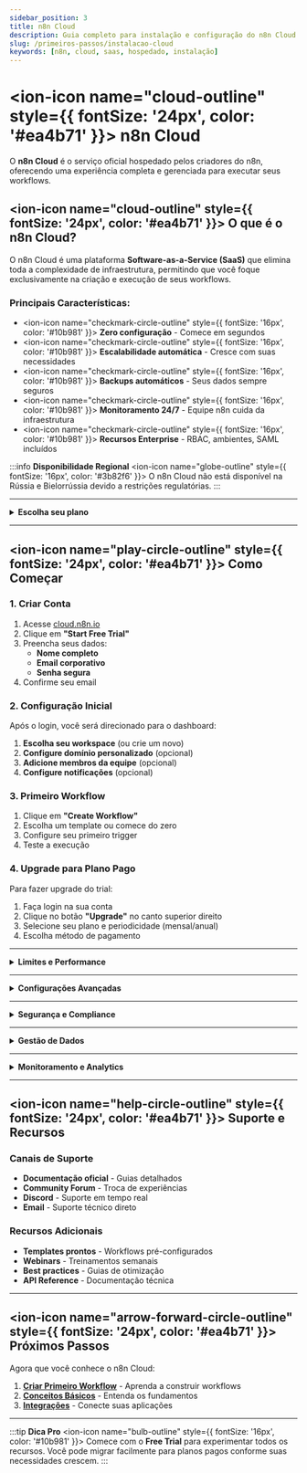 ```yaml
---
sidebar_position: 3
title: n8n Cloud
description: Guia completo para instalação e configuração do n8n Cloud
slug: /primeiros-passos/instalacao-cloud
keywords: [n8n, cloud, saas, hospedado, instalação]
---
```


# <ion-icon name="cloud-outline" style={{ fontSize: '24px', color: '#ea4b71' }}></ion-icon> n8n Cloud

O **n8n Cloud** é o serviço oficial hospedado pelos criadores do n8n, oferecendo uma experiência completa e gerenciada para executar seus workflows.

## <ion-icon name="cloud-outline" style={{ fontSize: '24px', color: '#ea4b71' }}></ion-icon> O que é o n8n Cloud?

O n8n Cloud é uma plataforma **Software-as-a-Service (SaaS)** que elimina toda a complexidade de infraestrutura, permitindo que você foque exclusivamente na criação e execução de seus workflows.

### **Principais Características:**

- <ion-icon name="checkmark-circle-outline" style={{ fontSize: '16px', color: '#10b981' }}></ion-icon> **Zero configuração** - Comece em segundos
- <ion-icon name="checkmark-circle-outline" style={{ fontSize: '16px', color: '#10b981' }}></ion-icon> **Escalabilidade automática** - Cresce com suas necessidades
- <ion-icon name="checkmark-circle-outline" style={{ fontSize: '16px', color: '#10b981' }}></ion-icon> **Backups automáticos** - Seus dados sempre seguros
- <ion-icon name="checkmark-circle-outline" style={{ fontSize: '16px', color: '#10b981' }}></ion-icon> **Monitoramento 24/7** - Equipe n8n cuida da infraestrutura
- <ion-icon name="checkmark-circle-outline" style={{ fontSize: '16px', color: '#10b981' }}></ion-icon> **Recursos Enterprise** - RBAC, ambientes, SAML incluídos

:::info **Disponibilidade Regional**
<ion-icon name="globe-outline" style={{ fontSize: '16px', color: '#3b82f6' }}></ion-icon> O n8n Cloud não está disponível na Rússia e Bielorrússia devido a restrições regulatórias.
:::

---

<details>
<summary><ion-icon name="chevron-forward-outline" style={{ fontSize: '18px', color: '#6b7280' }}></ion-icon> <strong style={{ fontSize: '18px' }}>Escolha seu plano</strong> <ion-icon name="chevron-down-outline" style={{ fontSize: '16px', color: '#6b7280' }}></ion-icon></summary>

## <ion-icon name="chevron-forward-outline" style={{ fontSize: '24px', color: '#ea4b71' }}></ion-icon> Planos e Preços

### **Free Trial (14 dias)**

- **Duração**: 14 dias com recursos do Pro plan
- **Execuções**: 1.000 execuções
- **Workflows ativos**: 5 workflows
- **Usuários**: Até 5 usuários
- **Recursos**: Todos os recursos Pro incluídos
- **Memória**: 320MiB RAM, 10 millicore CPU
- **Concorrência**: 5 execuções simultâneas

:::warning **Expiração do Trial**
<ion-icon name="time-outline" style={{ fontSize: '16px', color: '#f59e0b' }}></ion-icon> Se você não fizer upgrade até o final do trial, sua workspace será automaticamente excluída. Você tem 90 dias para [baixar seus workflows](./instalacao-self-hosted#download-workflows) após a expiração.
:::

### **Starter Plan**

- **Preço**: $20/mês por usuário
- **Execuções**: 10.000 execuções/mês
- **Workflows ativos**: 15 workflows
- **Usuários**: Ilimitados
- **Memória**: 320MiB RAM, 10 millicore CPU
- **Concorrência**: 5 execuções simultâneas
- **Suporte**: Email

### **Professional Plan**

#### **Pro-1 (10k execuções)**
- **Preço**: $50/mês por usuário
- **Execuções**: 10.000 execuções/mês
- **Workflows ativos**: 15 workflows
- **Memória**: 640MiB RAM, 20 millicore CPU
- **Concorrência**: 20 execuções simultâneas

#### **Pro-2 (50k execuções)**
- **Preço**: $50/mês por usuário
- **Execuções**: 50.000 execuções/mês
- **Workflows ativos**: 50 workflows
- **Memória**: 1280MiB RAM, 80 millicore CPU
- **Concorrência**: 50 execuções simultâneas

**Recursos adicionais:**
- **Suporte**: Email + Chat
- **Ambientes**: Desenvolvimento e produção
- **RBAC avançado**: Controle granular de permissões

### **Enterprise Plan**

- **Preço**: Sob consulta
- **Execuções**: Ilimitadas
- **Workflows ativos**: Ilimitados
- **Memória**: 4096MiB RAM, 80 millicore CPU
- **Concorrência**: 200 execuções simultâneas
- **Recursos**: SAML, SSO, SLA garantido, Log streaming
- **Suporte**: Dedicado

</details>

---

## <ion-icon name="play-circle-outline" style={{ fontSize: '24px', color: '#ea4b71' }}></ion-icon> Como Começar

### **1. Criar Conta**

1. Acesse [cloud.n8n.io](https://cloud.n8n.io)
2. Clique em **"Start Free Trial"**
3. Preencha seus dados:
   - **Nome completo**
   - **Email corporativo**
   - **Senha segura**
4. Confirme seu email

### **2. Configuração Inicial**

Após o login, você será direcionado para o dashboard:

1. **Escolha seu workspace** (ou crie um novo)
2. **Configure domínio personalizado** (opcional)
3. **Adicione membros da equipe** (opcional)
4. **Configure notificações** (opcional)

### **3. Primeiro Workflow**

1. Clique em **"Create Workflow"**
2. Escolha um template ou comece do zero
3. Configure seu primeiro trigger
4. Teste a execução

### **4. Upgrade para Plano Pago**

Para fazer upgrade do trial:

1. Faça login na sua conta
2. Clique no botão **"Upgrade"** no canto superior direito
3. Selecione seu plano e periodicidade (mensal/anual)
4. Escolha método de pagamento

---

<details>
<summary><ion-icon name="analytics-outline" style={{ fontSize: '18px', color: '#6b7280' }}></ion-icon> <strong style={{ fontSize: '18px' }}>Limites e Performance</strong> <ion-icon name="chevron-down-outline" style={{ fontSize: '16px', color: '#6b7280' }}></ion-icon></summary>

:::warning **Por que isso é importante?**
<ion-icon name="alert-triangle-outline" style={{ fontSize: '16px', color: '#f59e0b' }}></ion-icon> Cada plano do n8n Cloud tem limites específicos de recursos. Entender esses limites ajuda a escolher o plano certo e evitar problemas de performance. Workflows complexos podem exceder esses limites e causar falhas ou lentidão.
:::

### **Limites de Memória e CPU**

| Plano | RAM | CPU | Concorrência | Execuções Salvas | Retenção |
|-------|-----|-----|--------------|------------------|----------|
| **Trial/Starter** | 320MiB | 10 millicore | 5 | 2.500 | 7 dias |
| **Pro-1** | 640MiB | 20 millicore | 20 | 25.000 | 30 dias |
| **Pro-2** | 1280MiB | 80 millicore | 50 | 25.000 | 30 dias |
| **Enterprise** | 4096MiB | 80 millicore | 200 | 50.000 | Ilimitada |

:::info **O que cada coluna significa:**
<ion-icon name="information-circle-outline" style={{ fontSize: '16px', color: '#3b82f6' }}></ion-icon> 
- **RAM**: Memória disponível para processar dados. Workflows com muitos dados precisam de mais RAM.
- **CPU**: Capacidade de processamento. Workflows complexos com muitas operações precisam de mais CPU.
- **Concorrência**: Quantos workflows podem rodar ao mesmo tempo. Importante para aplicações com muito tráfego.
- **Execuções Salvas**: Quantas execuções são armazenadas para análise. Mais execuções = mais histórico.
- **Retenção**: Por quanto tempo os dados ficam armazenados. Ilimitada significa que nunca são excluídos automaticamente.
:::

### **Controle de Concorrência**

O n8n Cloud limita execuções simultâneas para garantir performance estável:

- **Aplicado apenas a execuções de produção**: Webhooks (quando aplicações externas chamam seus workflows) e triggers automáticos (como agendamentos) contam no limite.
- **Execuções manuais e de teste não contam**: Quando você testa workflows manualmente, não afeta o limite de concorrência.
- **Execuções excedentes ficam em fila (FIFO)**: Se você receber mais chamadas do que o limite permite, elas esperam em ordem de chegada.
- **Não é possível retry de execuções em fila**: Execuções que ficam muito tempo na fila podem falhar por timeout.

:::tip **Otimização de Performance**
<ion-icon name="speedometer-outline" style={{ fontSize: '16px', color: '#10b981' }}></ion-icon> Para workflows com alto consumo de memória, considere:
- Processar dados em lotes menores
- Evitar salvar execuções bem-sucedidas desnecessárias
- Usar nodes de transformação eficientes
:::

</details>

---

<details>
<summary><ion-icon name="settings-outline" style={{ fontSize: '18px', color: '#6b7280' }}></ion-icon> <strong style={{ fontSize: '18px' }}>Configurações Avançadas</strong> <ion-icon name="chevron-down-outline" style={{ fontSize: '16px', color: '#6b7280' }}></ion-icon></summary>

## <ion-icon name="key-outline" style={{ fontSize: '24px', color: '#ea4b71' }}></ion-icon> Passo a Passo

---

### **<ion-icon name="settings-outline" style={{ fontSize: '20px', color: '#ea4b71' }}></ion-icon> Admin Dashboard**

O Admin Dashboard permite gerenciar sua instância Cloud com controle total sobre configurações e funcionalidades.

#### **Acessar o Dashboard**

1. Faça login em [n8n Cloud](https://app.n8n.cloud/magic-link)
2. Selecione **Admin Dashboard**

#### **Configurações Disponíveis**

- <ion-icon name="checkmark-circle-outline" style={{ fontSize: '16px', color: '#10b981' }}></ion-icon> **Atualizar versão do n8n**
- <ion-icon name="checkmark-circle-outline" style={{ fontSize: '16px', color: '#10b981' }}></ion-icon> **Configurar fuso horário**
- <ion-icon name="checkmark-circle-outline" style={{ fontSize: '16px', color: '#10b981' }}></ion-icon> **Gerenciar execuções**
- <ion-icon name="checkmark-circle-outline" style={{ fontSize: '16px', color: '#10b981' }}></ion-icon> **Configurar ambientes**

---

### **<ion-icon name="refresh-outline" style={{ fontSize: '20px', color: '#ea4b71' }}></ion-icon> Atualização de Versão**

#### **Atualização Manual**

1. No Admin Dashboard, selecione **Manage**
2. Use o dropdown **n8n version**:
   - **Latest Stable**: Recomendado para a maioria dos usuários
   - **Latest Beta**: Versão mais recente (pode ser instável)
3. Clique em **Save Changes**
4. Confirme na modal de confirmação

#### **Atualização Automática**

- <ion-icon name="checkmark-circle-outline" style={{ fontSize: '16px', color: '#10b981' }}></ion-icon> n8n atualiza automaticamente instâncias desatualizadas
- <ion-icon name="time-outline" style={{ fontSize: '16px', color: '#f59e0b' }}></ion-icon> Após 120 dias sem atualização, você recebe um aviso por email
- <ion-icon name="warning-outline" style={{ fontSize: '16px', color: '#f59e0b' }}></ion-icon> Após mais 30 dias, a atualização é automática

:::warning **Permissões**
<ion-icon name="shield-checkmark-outline" style={{ fontSize: '16px', color: '#f59e0b' }}></ion-icon> Apenas proprietários da instância podem atualizar versões. Entre em contato com o proprietário se não tiver permissão.
:::

---

### **<ion-icon name="time-outline" style={{ fontSize: '20px', color: '#ea4b71' }}></ion-icon> Configuração de Fuso Horário**

Configure o fuso horário da sua instância:

1. No Admin Dashboard, selecione **Manage**
2. Altere o dropdown **Timezone** para o fuso desejado
3. Isso afeta o **Schedule Trigger** e **Date & Time node**

:::tip **Impacto nos Workflows**
<ion-icon name="bulb-outline" style={{ fontSize: '16px', color: '#10b981' }}></ion-icon> A configuração de fuso horário afeta todos os workflows que usam agendamento ou manipulação de datas.
:::

---

### **<ion-icon name="globe-outline" style={{ fontSize: '20px', color: '#ea4b71' }}></ion-icon> Domínio Personalizado**

Configure um domínio próprio para sua instância:

1. Vá em **Settings > Workspace**
2. Clique em **"Custom Domain"**
3. Adicione seu domínio
4. Configure DNS conforme instruções
5. Aguarde a verificação (pode levar até 24h)

:::info **Configuração DNS**
<ion-icon name="information-circle-outline" style={{ fontSize: '16px', color: '#3b82f6' }}></ion-icon> Você precisará configurar registros CNAME no seu provedor de DNS para apontar para o domínio do n8n Cloud.
:::

---

### **<ion-icon name="shield-checkmark-outline" style={{ fontSize: '20px', color: '#ea4b71' }}></ion-icon> Integração com SSO**

Para planos Professional e Enterprise:

1. **Settings > Authentication**
2. Configure **SAML** ou **OAuth**
3. Adicione provedores de identidade
4. Configure mapeamento de usuários

:::tip **Segurança Empresarial**
<ion-icon name="lock-closed-outline" style={{ fontSize: '16px', color: '#10b981' }}></ion-icon> O SSO permite integração com sistemas de autenticação corporativos como Active Directory, Google Workspace ou Azure AD.
:::

---

### **<ion-icon name="git-branch-outline" style={{ fontSize: '20px', color: '#ea4b71' }}></ion-icon> Ambientes e Controle de Versão**

#### **O que são Ambientes?**

Ambientes permitem separar desenvolvimento e produção usando Git:

- <ion-icon name="code-outline" style={{ fontSize: '16px', color: '#10b981' }}></ion-icon> **Desenvolvimento**: Para testes e desenvolvimento
- <ion-icon name="rocket-outline" style={{ fontSize: '16px', color: '#10b981' }}></ion-icon> **Produção**: Para workflows em uso real
- <ion-icon name="git-network-outline" style={{ fontSize: '16px', color: '#10b981' }}></ion-icon> **Controle de versão**: Git-based para rastrear mudanças

#### **Configurar Ambientes**

1. **Settings > Environments**
2. Clique em **"Connect"** para conectar ao Git
3. Configure a branch desejada
4. Para produção: marque **"Protected instance"**

#### **Padrões de Configuração**

<details>
<summary><ion-icon name="chevron-forward-outline" style={{ fontSize: '16px', color: '#6b7280' }}></ion-icon> <strong>Múltiplas instâncias, múltiplas branches</strong> <ion-icon name="chevron-down-outline" style={{ fontSize: '14px', color: '#6b7280' }}></ion-icon></summary>

- Cada ambiente tem sua própria branch
- Desenvolvimento → branch `development`
- Produção → branch `production`

**Vantagens:**
- Isolamento completo entre ambientes
- Controle granular de mudanças
- Workflow de Git mais robusto

</details>

<details>
<summary><ion-icon name="chevron-forward-outline" style={{ fontSize: '16px', color: '#6b7280' }}></ion-icon> <strong>Múltiplas instâncias, uma branch</strong> <ion-icon name="chevron-down-outline" style={{ fontSize: '14px', color: '#6b7280' }}></ion-icon></summary>

- <ion-icon name="checkmark-circle-outline" style={{ fontSize: '16px', color: '#10b981' }}></ion-icon> Todas as instâncias usam a mesma branch
- <ion-icon name="checkmark-circle-outline" style={{ fontSize: '16px', color: '#10b981' }}></ion-icon> Mais simples de gerenciar
- <ion-icon name="warning-outline" style={{ fontSize: '16px', color: '#f59e0b' }}></ion-icon> Menos isolamento entre ambientes

**Vantagens:**
- Configuração mais simples
- Menos complexidade de Git
- Ideal para equipes pequenas

</details>

#### **Workflow com Ambientes**

1. **Desenvolvimento**: Crie e teste workflows
2. **Push**: Envie mudanças para o Git
3. **Pull Request**: (Multi-branch) Crie PR para produção
4. **Produção**: Faça pull das mudanças

---

### **<ion-icon name="chatbubble-ellipses-outline" style={{ fontSize: '20px', color: '#ea4b71' }}></ion-icon> AI Assistant**

O n8n AI Assistant ajuda a construir e otimizar workflows com inteligência artificial.

#### **Capacidades Atuais**

- **Debug helper**: Identificar e resolver problemas
- **Respostas sobre n8n**: Perguntas sobre funcionalidades
- **Suporte a código**: SQL, JSON, expressões
- **Configuração de credenciais**: Dicas de segurança

#### **Dicas para Melhor Uso**

1. **Faça perguntas específicas**: "Como configurar credenciais do Google Sheets?"
2. **Mantenha conversa**: O assistente pode colaborar passo a passo
3. **Itere nas sugestões**: Refine baseado no feedback
4. **Use contexto**: Explique o que você está tentando fazer

#### **Exemplos de Perguntas**

- <ion-icon name="bug-outline" style={{ fontSize: '16px', color: '#6b7280' }}></ion-icon> "Debug este erro que estou vendo"
- <ion-icon name="document-text-outline" style={{ fontSize: '16px', color: '#6b7280' }}></ion-icon> "Explique o que este workflow faz"
- <ion-icon name="construct-outline" style={{ fontSize: '16px', color: '#6b7280' }}></ion-icon> "Como posso construir X no n8n?"
- <ion-icon name="code-slash-outline" style={{ fontSize: '16px', color: '#6b7280' }}></ion-icon> "Preciso de ajuda para escrever código: [explique seu código]"

:::info **Privacidade**
<ion-icon name="eye-outline" style={{ fontSize: '16px', color: '#3b82f6' }}></ion-icon> O AI Assistant tem acesso aos elementos da tela, mas não aos dados de entrada/saída (como informações de clientes).
:::

---

### **<ion-icon name="download-outline" style={{ fontSize: '20px', color: '#ea4b71' }}></ion-icon> Download de Workflows**

Para fazer backup ou migração:

1. No Admin Dashboard, selecione **Manage**
2. Clique em **"Download Workflows"**
3. Os workflows são exportados como JSON
4. Você tem 90 dias para baixar após expiração do trial

:::tip **Backup Regular**
<ion-icon name="cloud-upload-outline" style={{ fontSize: '16px', color: '#10b981' }}></ion-icon> Faça download regular dos seus workflows para manter backups locais e facilitar migrações futuras.
:::

</details>

---

<details>
<summary><ion-icon name="shield-checkmark-outline" style={{ fontSize: '18px', color: '#6b7280' }}></ion-icon> <strong style={{ fontSize: '18px' }}>Segurança e Compliance</strong> <ion-icon name="chevron-down-outline" style={{ fontSize: '16px', color: '#6b7280' }}></ion-icon></summary>

:::warning **Por que isso é importante?**
<ion-icon name="alert-triangle-outline" style={{ fontSize: '16px', color: '#f59e0b' }}></ion-icon> A segurança dos seus dados e workflows é fundamental. O n8n Cloud processa informações sensíveis e conecta múltiplas aplicações. Entender as medidas de segurança garante que seus dados estejam protegidos e que você esteja em conformidade com regulamentações como LGPD.
:::

### **Certificações**

Estas certificações garantem que o n8n Cloud segue os mais altos padrões de segurança:

- **SOC 2 Type II** - Auditoria independente que verifica controles de segurança, disponibilidade, integridade e confidencialidade dos dados. Significa que o n8n foi auditado e aprovado por terceiros.
- **GDPR** - Conformidade com o Regulamento Geral de Proteção de Dados europeu. Garante que seus dados pessoais são tratados com transparência e você tem controle sobre como são usados.
- **ISO 27001** - Padrão internacional para gestão de segurança da informação. Define processos e controles para proteger dados contra ameaças e vulnerabilidades.

### **Recursos de Segurança**

Estas tecnologias protegem seus dados em diferentes cenários:

- **Criptografia em trânsito** - TLS 1.3: Quando seus dados viajam entre seu navegador e o n8n Cloud, eles são criptografados com o protocolo mais seguro disponível. É como enviar uma carta em um envelope à prova de violação.
- **Criptografia em repouso** - AES-256: Seus dados armazenados no n8n Cloud são criptografados mesmo quando não estão sendo usados. É como guardar documentos em um cofre ultra-seguro.
- **Backups automáticos** - Diários e redundantes: Seus workflows e configurações são salvos automaticamente em múltiplos locais. Se algo der errado, você pode restaurar tudo rapidamente.
- **Monitoramento 24/7** - Detecção de anomalias: Sistemas inteligentes monitoram constantemente a infraestrutura para detectar e prevenir problemas antes que afetem seus dados.

### **Controles de Acesso**

Estes controles garantem que apenas pessoas autorizadas acessem seus dados:

- **RBAC** - Controle granular de permissões: Você pode definir exatamente o que cada usuário pode fazer. Por exemplo, alguns podem apenas visualizar workflows, outros podem editá-los, e apenas administradores podem excluir dados.
- **2FA** - Autenticação de dois fatores: Além da senha, você precisa de um código adicional (gerado por app ou SMS) para fazer login. É como ter duas chaves para abrir uma porta.
- **Audit logs** - Registro completo de atividades: Tudo que acontece no sistema é registrado - quem acessou, quando, o que fez. É como ter câmeras de segurança em todos os lugares.
- **IP whitelist** - Restrição por endereços IP: Você pode limitar o acesso apenas a computadores de endereços específicos (como apenas do escritório). É como ter uma lista de convidados para uma festa.

### **IPs de Saída**

Quando o n8n Cloud se conecta a outras aplicações (como Google Sheets, Slack, etc.), ele usa estes endereços IP. Você pode precisar dessas informações para configurar firewalls ou whitelists em outras aplicações.

:::info **O que o n8n Cloud faz:**
<ion-icon name="cloud-outline" style={{ fontSize: '16px', color: '#3b82f6' }}></ion-icon> O n8n Cloud gerencia automaticamente estes IPs e garante que suas conexões sejam seguras e confiáveis.
:::

:::warning **O que você precisa fazer:**
<ion-icon name="alert-triangle-outline" style={{ fontSize: '16px', color: '#f59e0b' }}></ion-icon> Se você usa firewalls corporativos ou aplicações que restringem acesso por IP, adicione estes endereços à whitelist. Os IPs podem mudar sem aviso, então use autenticação forte (como API keys) como camada adicional de segurança.
:::

**IPs principais (mais estáveis):**
- 20.79.227.226/32
- 20.113.47.122/32
- 20.218.202.73/32
- 98.67.233.91/32
- 4.182.111.50/32

**Ranges adicionais (podem ser usados):**
- 20.52.126.0/28
- 20.218.238.112/28
- 4.182.64.64/28
- 20.218.174.0/28

:::tip **Quando usar:**
<ion-icon name="bulb-outline" style={{ fontSize: '16px', color: '#10b981' }}></ion-icon> Use estes IPs apenas se sua empresa ou aplicações externas exigirem restrições por endereço IP. Para a maioria dos usuários, as credenciais e API keys são suficientes para segurança.
:::

</details>

---

<details>
<summary><ion-icon name="analytics-outline" style={{ fontSize: '18px', color: '#6b7280' }}></ion-icon> <strong style={{ fontSize: '18px' }}>Gestão de Dados</strong> <ion-icon name="chevron-down-outline" style={{ fontSize: '16px', color: '#6b7280' }}></ion-icon></summary>

:::warning **Por que isso é importante?**
<ion-icon name="alert-triangle-outline" style={{ fontSize: '16px', color: '#f59e0b' }}></ion-icon> O n8n Cloud armazena dados de execução dos seus workflows. Entender como gerenciar esses dados ajuda a otimizar custos, manter performance e evitar problemas de armazenamento. Workflows complexos podem gerar muitos dados rapidamente.

**Monitore o uso de memória e armazenamento. Workflows complexos podem exceder os limites e causar instabilidade.**
:::

### **Limites de Armazenamento**

- **Até 100GB** de armazenamento por instância
- **Limpeza automática** de logs antigos
- **Backup automático** antes da limpeza

### **Controle de Execuções**

Para otimizar uso de memória e armazenamento:

#### **No Admin Panel:**
1. Navegue para **Admin Panel > Manage**
2. Em **Executions to Save**, desmarque execuções desnecessárias

#### **No Workflow:**
1. Clique no menu **Options** (⋮)
2. Selecione **Settings**
3. Mude **Save successful production executions** para **Do not save**

### **Limpeza Automática**

| Plano | Execuções Máximas | Retenção |
|-------|-------------------|----------|
| **Starter** | 2.500 | 7 dias |
| **Pro** | 25.000 | 30 dias |
| **Enterprise** | 50.000 | Ilimitada |

</details>

---

<details>
<summary><ion-icon name="analytics-outline" style={{ fontSize: '18px', color: '#6b7280' }}></ion-icon> <strong style={{ fontSize: '18px' }}>Monitoramento e Analytics</strong> <ion-icon name="chevron-down-outline" style={{ fontSize: '16px', color: '#6b7280' }}></ion-icon></summary>

:::warning **Por que isso é importante?**
<ion-icon name="alert-triangle-outline" style={{ fontSize: '16px', color: '#f59e0b' }}></ion-icon> O monitoramento ajuda você a identificar problemas antes que afetem seus negócios, otimizar performance e entender como seus workflows estão funcionando. É como ter um painel de controle que mostra a saúde do seu sistema em tempo real.
:::

### **Dashboard de Execuções**

Este dashboard centraliza todas as informações sobre como seus workflows estão performando:

- **Taxa de sucesso por workflow**: Mostra quantas execuções foram bem-sucedidas vs. falharam. Ajuda a identificar workflows problemáticos que precisam de atenção.
- **Tempo de execução médio**: Monitora se seus workflows estão ficando mais lentos. Tempos crescentes podem indicar problemas de performance ou mudanças nas APIs externas.
- **Erros mais comuns e soluções**: Lista os erros que aparecem com mais frequência e sugere soluções. É como ter um manual de troubleshooting automático.
- **Uso de recursos e otimizações**: Mostra quanto CPU, memória e armazenamento seus workflows estão consumindo. Ajuda a identificar workflows que podem ser otimizados para reduzir custos.

### **Alertas e Notificações**

O sistema monitora automaticamente e avisa quando algo precisa de atenção:

- **Falhas críticas em tempo real**: Você recebe notificação imediata quando um workflow importante falha, permitindo ação rápida antes que afete seus processos de negócio.
- **Limite de execuções próximo**: Avisa quando você está próximo de atingir o limite de execuções do seu plano, evitando interrupções inesperadas.
- **Performance degradada**: Detecta quando workflows estão ficando mais lentos ou consumindo mais recursos, permitindo otimização proativa.
- **Manutenções programadas**: Informa sobre atualizações e manutenções planejadas, para que você possa se preparar para possíveis interrupções.

</details>

---

## <ion-icon name="help-circle-outline" style={{ fontSize: '24px', color: '#ea4b71' }}></ion-icon> Suporte e Recursos

### **Canais de Suporte**

- **Documentação oficial** - Guias detalhados
- **Community Forum** - Troca de experiências
- **Discord** - Suporte em tempo real
- **Email** - Suporte técnico direto

### **Recursos Adicionais**

- **Templates prontos** - Workflows pré-configurados
- **Webinars** - Treinamentos semanais
- **Best practices** - Guias de otimização
- **API Reference** - Documentação técnica

---

## <ion-icon name="arrow-forward-circle-outline" style={{ fontSize: '24px', color: '#ea4b71' }}></ion-icon> Próximos Passos

Agora que você conhece o n8n Cloud:

1. **[Criar Primeiro Workflow](./primeiro-workflow)** - Aprenda a construir workflows
2. **[Conceitos Básicos](./conceitos-basicos)** - Entenda os fundamentos
3. **[Integrações](../integracoes/)** - Conecte suas aplicações



---

:::tip **Dica Pro**
<ion-icon name="bulb-outline" style={{ fontSize: '16px', color: '#10b981' }}></ion-icon> Comece com o **Free Trial** para experimentar todos os recursos. Você pode migrar facilmente para planos pagos conforme suas necessidades crescem.
:::

